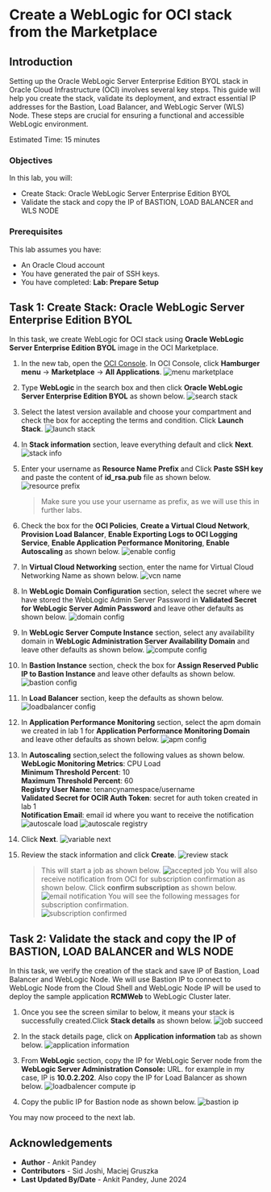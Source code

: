 # Create a WebLogic for OCI stack from the Marketplace

## Introduction

Setting up the Oracle WebLogic Server Enterprise Edition BYOL stack in Oracle Cloud Infrastructure (OCI) involves several key steps. This guide will help you create the stack, validate its deployment, and extract essential IP addresses for the Bastion, Load Balancer, and WebLogic Server (WLS) Node. These steps are crucial for ensuring a functional and accessible WebLogic environment.

Estimated Time: 15 minutes

### Objectives

In this lab, you will:
* Create Stack: Oracle WebLogic Server Enterprise Edition BYOL
* Validate the stack and copy the IP of BASTION, LOAD BALANCER and WLS NODE

### Prerequisites
This lab assumes you have:

* An Oracle Cloud account
* You have generated the pair of SSH keys.
* You have completed: **Lab: Prepare Setup**

## Task 1: Create Stack: Oracle WebLogic Server Enterprise Edition BYOL

In this task, we create WebLogic for OCI stack using **Oracle WebLogic Server Enterprise Edition BYOL** image in the OCI Marketplace.

1. In the new tab, open the [OCI Console](http://cloud.oracle.com). In OCI Console, click **Hamburger menu** -> **Marketplace** -> **All Applications**.
    ![menu marketplace](images/menu-marketplace.png)

2. Type **WebLogic** in the search box and then click **Oracle WebLogic Server Enterprise Edition BYOL** as shown below.
    ![search stack](images/search-stack.png)

3.  Select the latest version available and choose your compartment and check the box for accepting the terms and condition. Click **Launch Stack**.
    ![launch stack](images/launch-stack.png)

4. In **Stack information** section, leave everything default and click **Next**.
    ![stack info](images/stack-info.png)

5. Enter your username as **Resource Name Prefix** and Click **Paste SSH key** and paste the content of **id_rsa.pub** file as shown below.
    ![resource prefix](images/resource-prefix.png)
    > Make sure you use your username as prefix, as we will use this in further labs.

6. Check the box for the **OCI Policies**, **Create a Virtual Cloud Network**, **Provision Load Balancer**, **Enable Exporting Logs to OCI Logging Service**, **Enable Application Performance Monitoring**, **Enable Autoscaling** as shown below.
    ![enable config](images/enable-config.png)

7. In **Virtual Cloud Networking** section, enter the name for Virtual Cloud Networking Name as shown below.
    ![vcn name](images/vcn-name.png)

8. In **WebLogic Domain Configuration** section, select the secret where we have stored the WebLogic Admin Server Password in **Validated Secret for WebLogic Server Admin Password** and leave other defaults as shown below.
    ![domain config](images/domain-config.png)

9. In **WebLogic Server Compute Instance** section, select any availability domain in **WebLogic Administration Server Availability Domain** and leave other defaults as shown below.
    ![compute config](images/compute-config.png)

10. In **Bastion Instance** section, check the box for **Assign Reserved Public IP to Bastion Instance** and leave other defaults as shown below.
    ![bastion config](images/bastion-config.png)

11. In **Load Balancer** section, keep the defaults as shown below.
    ![loadbalancer config](images/loadbalancer-config.png)

12. In **Application Performance Monitoring** section, select the apm domain we created in lab 1 for **Application Performance Monitoring Domain** and leave other defaults as shown below. 
    ![apm config](images/apm-config.png)

13. In **Autoscaling** section,select the following values as shown below. </br>
    **WebLogic Monitoring Metrics**:    CPU Load</br>
    **Minimum Threshold Percent**:      10</br>
    **Maximum Threshold Percent**:      60</br>
    **Registry User Name**:             tenancynamespace/username</br>
    **Validated Secret for OCIR Auth Token**: secret for auth token created in lab 1</br>
    **Notification Email**:             email id where you want to receive the notification</br>
    ![autoscale load](images/autoscale-load.png)
    ![autoscale registry](images/autoscale-registry.png)

14. Click **Next**.
    ![variable next](images/variable-next.png)

15. Review the stack information and click **Create**.
    ![review stack](images/review-stack.png)

    > This will start a job as shown below.
        ![accepted job](images/accepted-job.png)
        You will also receive notification from OCI for subscription confirmation as shown below. Click **confirm subscription** as shown below.
        ![email notification](images/email-notification.png)
        You will see the following messages for subscription confirmation.  
        ![subscription confirmed](images/subscription-confirmed.png)




## Task 2: Validate the stack and copy the IP of BASTION, LOAD BALANCER and WLS NODE

In this task, we verify the creation of the stack and save IP of Bastion, Load Balancer and WebLogic Node. We will use Bastion IP to connect to WebLogic Node from the Cloud Shell and WebLogic Node IP will be used to deploy the sample application **RCMWeb** to WebLogic Cluster later. 

1. Once you see the screen similar to below, it means your stack is successfully created.Click **Stack details** as shown below. 
    ![job succeed](images/job-succeed.png)

2. In the stack details page, click on **Application information** tab as shown below.
    ![application information](images/application-information.png)

3. From **WebLogic** section, copy the IP for WebLogic Server node from the **WebLogic Server Administration Console:** URL. for example in my case, IP is **10.0.2.202**. Also copy the IP for Load Balancer as shown below.
    ![loadbalencer compute ip](images/loadbalencer-compute-ip.png)

4. Copy the public IP for Bastion node as shown below.
    ![bastion ip](images/bastion-ip.png)


You may now proceed to the next lab.

## Acknowledgements

* **Author** -  Ankit Pandey
* **Contributors** - Sid Joshi, Maciej Gruszka
* **Last Updated By/Date** - Ankit Pandey, June 2024